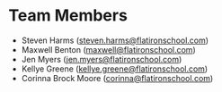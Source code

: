 # Team Members

* Steven Harms (steven.harms@flatironschool.com)
* Maxwell Benton (maxwell@flatironschool.com)
* Jen Myers (jen.myers@flatironschool.com)
* Kellye Greene (kellye.greene@flatironschool.com)
* Corinna Brock Moore (corinna@flatironschool.com)
